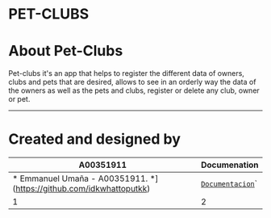 # PET-CLUBS

# About Pet-Clubs

Pet-clubs it's an app that helps to register the different data of owners, clubs and pets that are desired, allows to see in an orderly way the data of the owners as well as the pets and clubs, register or delete any club, owner or pet.
___

# Created and designed by

A00351911 | Documenation | 
--- | --- 
* Emmanuel Umaña - A00351911. *](https://github.com/idkwhattoputkk) | [` Documentacion `](https://docs.google.com/document/d/1tI85EQwc7_KuH0VfSeIHX9wY9fH2ehUgd0fG0zfRO1I/edit?usp=sharing)` | 
1 | 2 

